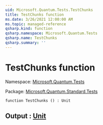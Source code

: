 ```yaml
---
uid: Microsoft.Quantum.Tests.TestChunks
title: TestChunks function
ms.date: 3/26/2021 12:00:00 AM
ms.topic: managed-reference
qsharp.kind: function
qsharp.namespace: Microsoft.Quantum.Tests
qsharp.name: TestChunks
qsharp.summary: ''
---
```


# TestChunks function

Namespace: [Microsoft.Quantum.Tests](xref:Microsoft.Quantum.Tests)

Package: [Microsoft.Quantum.Standard.Tests](https://nuget.org/packages/Microsoft.Quantum.Standard.Tests)




```qsharp
function TestChunks () : Unit
```


## Output : [Unit](xref:microsoft.quantum.lang-ref.unit)

